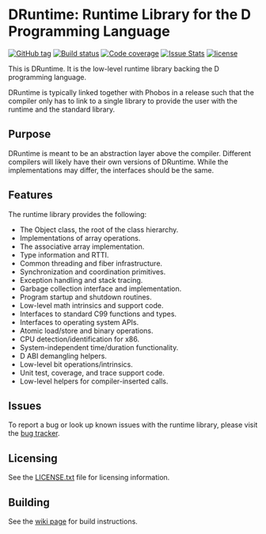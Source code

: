 DRuntime: Runtime Library for the D Programming Language
========================================================

[![GitHub tag](https://img.shields.io/github/tag/dlang/druntime.svg?maxAge=86400)](https://github.com/dlang/druntime/releases)
[![Build status](https://img.shields.io/circleci/project/dlang/druntime.svg?maxAge=86400)](https://circleci.com/gh/dlang/druntime)
[![Code coverage](https://img.shields.io/codecov/c/github/dlang/druntime.svg?maxAge=86400)](https://codecov.io/gh/dlang/druntime)
[![Issue Stats](https://img.shields.io/issuestats/p/github/dlang/druntime.svg?maxAge=2592000)](http://www.issuestats.com/github/dlang/druntime)
[![license](https://img.shields.io/github/license/dlang/druntime.svg)](https://github.com/dlang/druntime/blob/master/LICENSE.txt)

This is DRuntime. It is the low-level runtime library
backing the D programming language.

DRuntime is typically linked together with Phobos in a
release such that the compiler only has to link to a
single library to provide the user with the runtime and
the standard library.

Purpose
-------

DRuntime is meant to be an abstraction layer above the
compiler. Different compilers will likely have their
own versions of DRuntime. While the implementations
may differ, the interfaces should be the same.

Features
--------

The runtime library provides the following:

* The Object class, the root of the class hierarchy.
* Implementations of array operations.
* The associative array implementation.
* Type information and RTTI.
* Common threading and fiber infrastructure.
* Synchronization and coordination primitives.
* Exception handling and stack tracing.
* Garbage collection interface and implementation.
* Program startup and shutdown routines.
* Low-level math intrinsics and support code.
* Interfaces to standard C99 functions and types.
* Interfaces to operating system APIs.
* Atomic load/store and binary operations.
* CPU detection/identification for x86.
* System-independent time/duration functionality.
* D ABI demangling helpers.
* Low-level bit operations/intrinsics.
* Unit test, coverage, and trace support code.
* Low-level helpers for compiler-inserted calls.

Issues
------

To report a bug or look up known issues with the runtime library, please visit
the [bug tracker](http://issues.dlang.org/).

Licensing
---------

See the [LICENSE.txt](https://github.com/dlang/druntim/blob/master/LICENSE.txt) file for licensing information.

Building
--------

See the [wiki page](http://wiki.dlang.org/Building_DMD) for build instructions.
